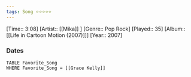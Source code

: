 ```yaml
---
tags: Song ⭐⭐⭐⭐⭐ 
---
```

[Time:: 3:08]
[Artist:: [[Mika]] ]
[Genre:: Pop Rock]
[Played:: 35]
[Album:: [[Life in Cartoon Motion (2007)]]]
[Year:: 2007]
### Dates
````dataview
TABLE Favorite_Song
WHERE Favorite_Song = [[Grace Kelly]]
````